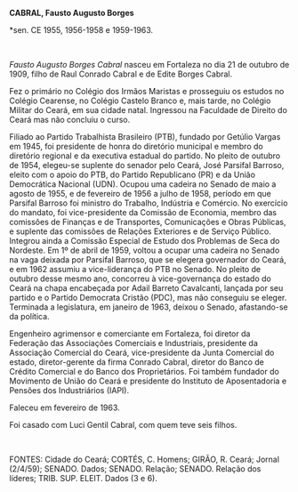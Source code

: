 **CABRAL, Fausto Augusto Borges**

\*sen. CE 1955, 1956-1958 e 1959-1963.

 

*Fausto Augusto Borges Cabral* nasceu em Fortaleza no dia 21 de outubro
de 1909, filho de Raul Conrado Cabral e de Edite Borges Cabral.

Fez o primário no Colégio dos Irmãos Maristas e prosseguiu os estudos no
Colégio Cearense, no Colégio Castelo Branco e, mais tarde, no Colégio
Militar do Ceará, em sua cidade natal. Ingressou na Faculdade de Direito
do Ceará mas não concluiu o curso.

Filiado ao Partido Trabalhista Brasileiro (PTB), fundado por Getúlio
Vargas em 1945, foi presidente de honra do diretório municipal e membro
do diretório regional e da executiva estadual do partido. No pleito de
outubro de 1954, elegeu-se suplente do senador pelo Ceará, José Parsifal
Barroso, eleito com o apoio do PTB, do Partido Republicano (PR) e da
União Democrática Nacional (UDN). Ocupou uma cadeira no Senado de maio a
agosto de 1955, e de fevereiro de 1956 a julho de 1958, período em que
Parsifal Barroso foi ministro do Trabalho, Indústria e Comércio. No
exercício do mandato, foi vice-presidente da Comissão de Economia,
membro das comissões de Finanças e de Transportes, Comunicações e Obras
Públicas, e suplente das comissões de Relações Exteriores e de Serviço
Público. Integrou ainda a Comissão Especial de Estudo dos Problemas de
Seca do Nordeste. Em 1º de abril de 1959, voltou a ocupar uma cadeira no
Senado na vaga deixada por Parsifal Barroso, que se elegera governador
do Ceará, e em 1962 assumiu a vice-liderança do PTB no Senado. No pleito
de outubro desse mesmo ano, concorreu à vice-governança do estado do
Ceará na chapa encabeçada por Adail Barreto Cavalcanti, lançada por seu
partido e o Partido Democrata Cristão (PDC), mas não conseguiu se
eleger. Terminada a legislatura, em janeiro de 1963, deixou o Senado,
afastando-se da política.

Engenheiro agrimensor e comerciante em Fortaleza, foi diretor da
Federação das Associações Comerciais e Industriais, presidente da
Associação Comercial do Ceará, vice-presidente da Junta Comercial do
estado, diretor-gerente da firma Conrado Cabral, diretor do Banco de
Crédito Comercial e do Banco dos Proprietários. Foi também fundador do
Movimento de União do Ceará e presidente do Instituto de Aposentadoria e
Pensões dos Industriários (IAPI).

Faleceu em fevereiro de 1963.

Foi casado com Luci Gentil Cabral, com quem teve seis filhos.

 

FONTES: Cidade do Ceará; CORTÉS, C. Homens; GIRÃO, R. Ceará; Jornal
(2/4/59); SENADO. Dados; SENADO. Relação; SENADO. Relação dos líderes;
TRIB. SUP. ELEIT. Dados (3 e 6).

 
